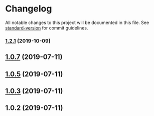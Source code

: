 # Changelog

All notable changes to this project will be documented in this file. See [standard-version](https://github.com/conventional-changelog/standard-version) for commit guidelines.

### [1.2.1](https://github.com/ben-pr-p/numbers-client/compare/v1.2.0...v1.2.1) (2019-10-09)

<a name="1.0.7"></a>
## [1.0.7](https://github.com/ben-pr-p/numbers-client/compare/v1.0.5...v1.0.7) (2019-07-11)



<a name="1.0.5"></a>
## [1.0.5](https://github.com/ben-pr-p/numbers-client/compare/v1.0.3...v1.0.5) (2019-07-11)



<a name="1.0.3"></a>
## [1.0.3](https://github.com/ben-pr-p/numbers-client/compare/v1.0.2...v1.0.3) (2019-07-11)



<a name="1.0.2"></a>
## 1.0.2 (2019-07-11)
